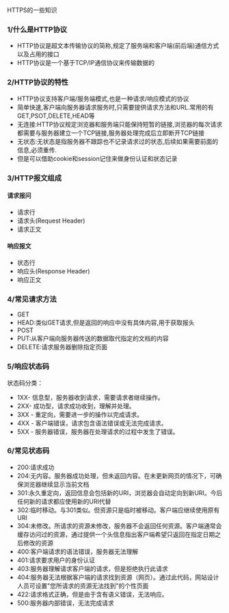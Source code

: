 
HTTPS的一些知识

<!--more-->

### 1/什么是HTTP协议

- HTTP协议是超文本传输协议的简称,规定了服务端和客户端(前后端)通信方式以及占用的接口
- HTTP协议是一个基于TCP/IP通信协议来传输数据的
  
### 2/HTTP协议的特性

- HTTP协议支持客户端/服务端模式,也是一种请求/响应模式的协议
- 简单快速,客户端向服务器请求服务时,只需要提供请求方法和URL.常用的有 GET,PSOT,DELETE,HEAD等
- 无连接:HTTP协议规定浏览器和服务端只能保持短暂的链接,浏览器的每次请求都需要与服务器建立一个TCP链接,服务器处理完成后立即断开TCP链接
- 无状态:无状态是指服务器不跟踪也不记录请求过的状态,后续如果需要前面的信息,必须重传.
- 但是可以借助cookie和session记住来做身份认证和状态记录

### 3/HTTP报文组成
#### 请求报问
- 请求行
- 请求头(Request Header)
- 请求正文

#### 响应报文
- 状态行
- 响应头(Response Header)
- 响应正文

### 4/常见请求方法

- GET
- HEAD:类似GET请求,但是返回的响应中没有具体内容,用于获取报头
- POST
- PUT:从客户端向服务器传送的数据取代指定的文档的内容
- DELETE:请求服务器删除指定页面

### 5/响应状态码
状态码分类：

- 1XX- 信息型，服务器收到请求，需要请求者继续操作。
- 2XX- 成功型，请求成功收到，理解并处理。
- 3XX - 重定向，需要进一步的操作以完成请求。
- 4XX - 客户端错误，请求包含语法错误或无法完成请求。
- 5XX - 服务器错误，服务器在处理请求的过程中发生了错误。

### 6/常见状态码
-    200:请求成功
-    204:无内容。服务器成功处理，但未返回内容。在未更新网页的情况下，可确保浏览器继续显示当前文档
-    301:永久重定向，返回信息会包括新的URI，浏览器会自动定向到新URI。今后任何新的请求都应使用新的URI代替
-    302:临时移动。与301类似。但资源只是临时被移动。客户端应继续使用原有URI
-    304:未修改。所请求的资源未修改，服务器不会返回任何资源。客户端通常会缓存访问过的资源，通过提供一个头信息指出客户端希望只返回在指定日期之后修改的资源
-    400:客户端请求的语法错误，服务器无法理解
-    401:请求要求用户的身份认证
-    403:服务器理解请求客户端的请求，但是拒绝执行此请求
-    404:服务器无法根据客户端的请求找到资源（网页）。通过此代码，网站设计人员可设置"您所请求的资源无法找到"的个性页面
-    422:请求格式正确，但是由于含有语义错误，无法响应。
-    500:服务器内部错误，无法完成请求

